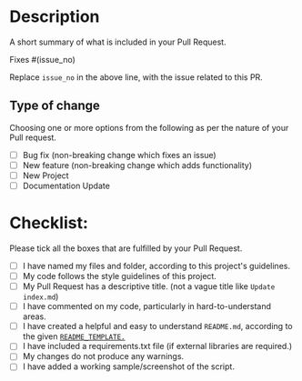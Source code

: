 # Description

A short summary of what is included in your Pull Request.

Fixes #(issue_no)

Replace `issue_no` in the above line, with the issue related to this PR.

## Type of change

Choosing one or more options from the following as per the nature of your Pull request.

- [ ] Bug fix (non-breaking change which fixes an issue)
- [ ] New feature (non-breaking change which adds functionality)
- [ ] New Project
- [ ] Documentation Update

# Checklist:
Please tick all the boxes that are fulfilled by your Pull Request.

- [ ] I have named my files and folder, according to this project's guidelines.
- [ ] My code follows the style guidelines of this project.
- [ ] My Pull Request has a descriptive title. (not a vague title like `Update index.md`)
- [ ] I have commented on my code, particularly in hard-to-understand areas.
- [ ] I have created a helpful and easy to understand `README.md`, according to the given [`README_TEMPLATE.`](https://github.com/chavarera/python-mini-projects/blob/master/README_TEMPLATE.md)
- [ ] I have included a requirements.txt file (if external libraries are required.)
- [ ] My changes do not produce any warnings.
- [ ] I have added a working sample/screenshot of the script.
